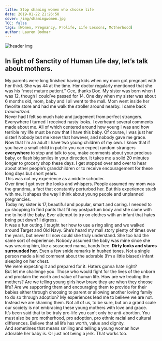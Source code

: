 ```yaml
---
title: Stop shaming women who choose life
date: 2019-01-22 21:26:58
cover: /img/shamingwomen.jpg
TOC: false
tags: [Women, Pregnancy, Prolife, Life Lessons, Motherhood]
author: Lauren Bodnar
---
```

![header img](/img/shamingwomen.jpg)
<br/>
## In light of Sanctity of Human Life day, let’s talk about mothers.


My parents were long finished having kids when my mom got pregnant with her third. She was 44 at the time. Her doctor regularly mentioned that she was his “most mature patient.” Gee, thanks Doc. My sister was born when I was 12, though I could’ve passed for 14. One day when my sister was about 6 months old, mom, baby and I all went to the mall. Mom went inside her favorite store and had me walk the stroller around nearby. I came back *traumatized.* <br/>
Never had I felt so much hate and judgement from perfect strangers. Everywhere I turned I received nasty looks. I overheard several comments made about me. All of which centered around how young I was and how terrible my life must be now that I have this baby. Of course, I was just her sister! Nobody but me knew that however, and nobody gave me grace. <br/>
Now that I’m an adult I have two young children of my own. I know that if you have a small child in public you can expect random strangers **everywhere** to stop and talk to you, make comments about your precious baby, or flash big smiles in your direction. It takes me a solid 20 minutes longer to grocery shop these days. I get stopped over and over to hear about other people’s grandchildren or to receive encouragement for these long days but short years. <br/>
This was not my experience as a middle schooler. <br/>
Over time I got over the looks and whispers. People assumed my mom was the grandma, a fact that constantly perturbed her. But this experience stuck with me. It shapes the way I think about young people and unplanned pregnancies. <br/>
Today my sister is 17, beautiful and popular, smart and caring. I needed to go shopping to find pants that fit my postpartum body and she came with me to hold the baby. Ever attempt to try on clothes with an infant that hates being put down? I digress. <br/>
It was a fun outing. I taught her how to use a ring sling and we walked around Target and Old Navy. She’s heard my mall story plenty of times over the years, but never till now could she truly understand. She too had the same sort of experience. Nobody assumed the baby was mine since she was wearing him, like a seasoned mama, hands free. **Dirty looks and stares surrounded her.** Even a few snide remarks in hushed tones. Not a single person made a kind comment about the adorable (I’m a little biased) infant sleeping on her chest. <br/>
We were expecting it and prepared for it. Haters gonna hate right? <br/>
But let me challenge you. Those who would fight for the lives of the unborn and proclaim the worth and value of human life. How are we treating the mothers? Are we telling young girls how brave they are when they choose life? Are we supporting them and encouraging them to provide for their babies either through choosing to parent or allowing another loving family to do so through adoption? My experiences lead me to believe we are not. Instead we are shaming them. Not all of us, to be sure, but on a grand scale our society is not embracing these young mothers with love and grace. <br/>
It’s been said that to be truly pro-life you can’t only be anti-abortion. You must also be pro motherhood, pro adoption, pro ethnic racial and cultural differences. Believe that all life has worth, value and dignity. <br/>
And sometimes that means smiling and telling a young woman how adorable her baby is. Or just not being a jerk. That works too.
